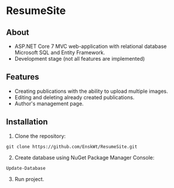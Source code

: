 # ResumeSite
## About
* ASP.NET Core 7 MVC web-application with relational database Microsoft SQL and Entity Framework.
* Development stage (not all features are implemented)
## Features
* Creating publications with the ability to upload multiple images.
* Editing and deleting already created publications.
* Author's management page.
## Installation
1. Clone the repository:
```
git clone https://github.com/EnskWt/ResumeSite.git
```
2. Create database using NuGet Package Manager Console:
```
Update-Database
```
3. Run project.

